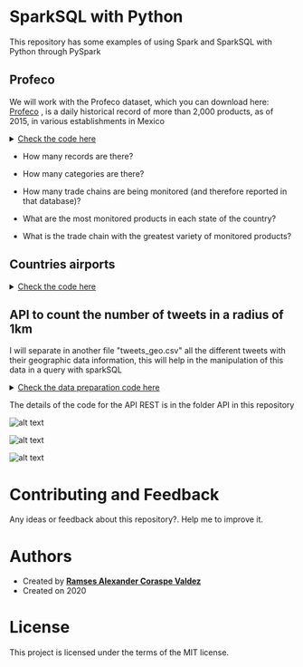 # SparkSQL with Python

<p>

This repository has some examples of using Spark and SparkSQL with Python through PySpark

## Profeco

We will work with the Profeco dataset, which you can download here: [Profeco](https://drive.google.com/uc?export=download&id=0B-4W2dww7ELNazFfOFVhNG5vckE) , is a daily historical record of more than 2,000 products, as of 2015, in various establishments in Mexico

<details closed>
<summary> <a href="https://wittline.github.io/SparkSQL-with-Python/Profeco.html">Check the code here</a> </summary>
</details>

* How many records are there?

* How many categories are there?

* How many trade chains are being monitored (and therefore reported in that database)?

* What are the most monitored products in each state of the country?

* What is the trade chain with the greatest variety of monitored products?


## Countries airports


<details closed>
<summary> <a href="https://wittline.github.io/SparkSQL-with-Python/Airports.html">Check the code here</a> </summary>
</details>


## API to count the number of tweets in a radius of 1km

I will separate in another file "tweets_geo.csv" all the different tweets with their geographic data information, this will help in the manipulation of this data in a query with sparkSQL

<details closed>
<summary> <a href="https://wittline.github.io/SparkSQL-with-Python/Tweet_Count.html">Check the data preparation code here</a> </summary>
</details>

The details of the code for the API REST is in the folder API in this repository

![alt text](https://wittline.github.io/SparkSQL-with-Python/images/api1.PNG)

![alt text](https://wittline.github.io/SparkSQL-with-Python/images/api2.PNG)

![alt text](https://wittline.github.io/SparkSQL-with-Python/images/api3.PNG)


</p>


# Contributing and Feedback
Any ideas or feedback about this repository?. Help me to improve it.

# Authors
- Created by <a href="https://www.linkedin.com/in/ramsescoraspe"><strong>Ramses Alexander Coraspe Valdez</strong></a>
- Created on 2020

# License
This project is licensed under the terms of the MIT license.

